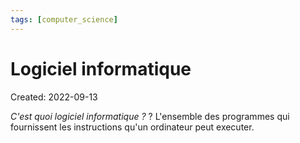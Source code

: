 ```yaml
---
tags: [computer_science] 
---
```

# Logiciel informatique
Created: 2022-09-13

*C'est quoi logiciel informatique ?*
?
L'ensemble des programmes qui fournissent les instructions qu'un ordinateur peut executer.
<!--SR:!2023-04-08,126,250-->
